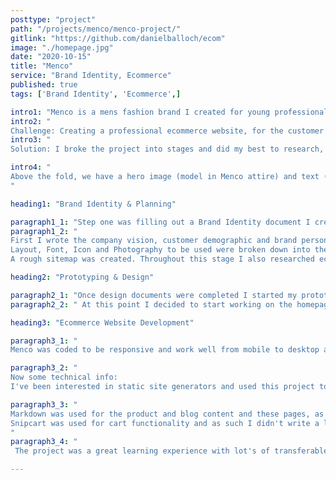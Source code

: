 ```yaml
---
posttype: "project"
path: "/projects/menco/menco-project/"
gitlink: "https://github.com/danielballoch/ecom"
image: "./homepage.jpg"
date: "2020-10-15"
title: "Menco"
service: "Brand Identity, Ecommerce"
published: true
tags: ['Brand Identity', 'Ecommerce',]

intro1: "Menco is a mens fashion brand I created for young professionals. It's aimed at making getting dressed in the morning rush as simple as possible, creating pride around looking sharp for business and, of course, providing smart clothing to this target audience" 
intro2: "
Challenge: Creating a professional ecommerce website, for the customer demographic, which provides value to customers and markets clothing effectivly."
intro3: "
Solution: I broke the project into stages and did my best to research, find best practices and use examples of great ecommerce website already out there in order to meet the challenge outlined. A quick break down of the hompage should show how I did this:" 

intro4: "
Above the fold, we have a hero image (model in Menco attire) and text (making smart attire effortless), drawing the customer in, portraying an ideal and showing the brand/shop as a ladder toward this ideal. Then, featured products are shown within one scroll to take advantage of the buying mindset and get customers excited. I opted for photos of models in the clothing as researched showed this is a better draw. Value is provided through the blog section, which aligns customers with the brand and builds toward the company vision. The social section is at the bottom in a funnel like design and again reinforces the idea of looking smart for business and prompts the user to engage in social media with a chance to be featured. Last but not least importent information links are shown in the familar spot on the page footer and layed out from most needed to least.  
"

heading1: "Brand Identity & Planning"

paragraph1_1: "Step one was filling out a Brand Identity document I created based on research and previous projects, the aim of which is to gather a base understanding of the project and set the stage for planning and prototyping."
paragraph1_2: "
First I wrote the company vision, customer demographic and brand personality. Then brainstormed names, eventually coming up with Menco.
Layout, Font, Icon and Photography to be used were broken down into their purpose and seperate documents created for selection or creation. 
A rough sitemap was created. Throughout this stage I also researched ecommerce best practices and made a list of some similar websites to get a sense of industry standards, compitition and to make sure I was creating something original." 

heading2: "Prototyping & Design"

paragraph2_1: "Once design documents were completed I started my prototyping in adobe xd and photoshop. Basic mobile layouts for each page were created based on the design docs, and then desktop layouts as well as some hero logo and subtitle options were also created, all of which were revised after feedback was gathered."
paragraph2_2: " At this point I decided to start working on the homepage in html and would come back later to prototype other sections or just use the plan documents, mobile draft and html depending on the complexity of the page."

heading3: "Ecommerce Website Development"

paragraph3_1: "
Menco was coded to be responsive and work well from mobile to desktop and everything in between, text and images scale, animated hamburger menus are used, lazy loading and image optimization etc. The best examples of this are the nav bar, products page and customer care page."

paragraph3_2: "
Now some technical info:
I've been interested in static site generators and used this project to test their limits. Challenging myself to create a static ecommerce site, Gatsby, a react based framework, is the static site generator I opted for. After some research react seemed to be the most practical and used JavaScript library, which I thought would transfer well to future projects, and gatsby was the static site generator I saw the most potential in (although Next.js was a close second). "

paragraph3_3: "
Markdown was used for the product and blog content and these pages, as well as the list components to display their links, were created programmatically.
Snipcart was used for cart functionality and as such I didn't write a lot of backend code, however I did filter through the content using GraphQl, a data query and manipulation language for APIs. A great example of this is the responsive social grid on the homepage which pulls images and their link, from the instagram api, and displays them on the site. Also I used emotion for css, to make things easier. Netlify CMS has been integrated and the project is easy to update, however after finishing the project and doing more research around the practicalitiess of ecommerce in the real world (inventory managment, sales, etc) I would opt for a different development stack. 
"
paragraph3_4: "
 The project was a great learning experience with lot's of transferable knowlede gained: planning, design, pwas, react, apis, graphql, cms, JAMstack etc. and I succeded in my challenge of creating a full blown static eccomerece on gatsby. If you have any feedback or questions I'd love to hear from you, Daniel. "

---
```





